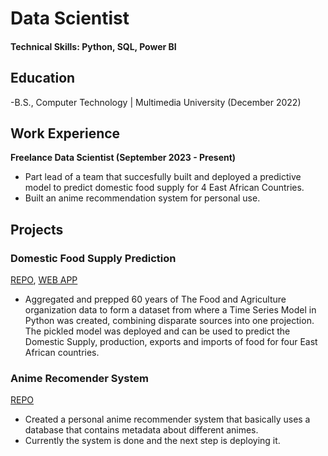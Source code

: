 # Data Scientist

#### Technical Skills: Python, SQL, Power BI

## Education

-B.S., Computer Technology | Multimedia University (December 2022)

## Work Experience

**Freelance Data Scientist (September 2023 - Present)**

- Part lead of a team that succesfully built and deployed a predictive model to predict domestic food supply for 4 East African Countries.
- Built an anime recommendation system for personal use.

## Projects

### Domestic Food Supply Prediction
[REPO](https://bit.ly/46Ral7d), [WEB APP](https://bit.ly/3PZMwTX)
    
- Aggregated and prepped 60 years of The Food and Agriculture organization data to form a dataset from where a Time Series Model in Python was created, combining disparate sources into one projection. The       pickled model was deployed and can be used to predict the Domestic Supply, production, exports and imports of food for four East African countries.

### Anime Recomender System
[REPO](https://github.com/Muramati/Anime_recommender)

- Created a personal anime recommender system that basically uses a database that contains metadata about different animes.
- Currently the system is done and the next step is deploying it.
    
